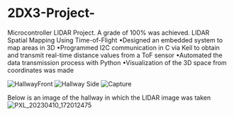 # 2DX3-Project-
Microcontroller LIDAR Project. A grade of 100% was achieved.
LIDAR Spatial Mapping Using Time-of-Flight
•Designed an embedded system to map areas in 3D
•Programmed I2C communication in C via Keil to obtain and transmit real-time distance values from a ToF sensor
•Automated the data transmission process with Python 
•Visualization of the 3D space from coordinates was made


![HallwayFront](https://github.com/Bassig1/2DX3-Project-/assets/28423891/576cfe6e-8ec7-443d-ae48-7d968848bc68)
![Hallway Side](https://github.com/Bassig1/2DX3-Project-/assets/28423891/b51e4809-a93f-4fc2-9d12-c22ef7dc1afe)
![Capture](https://github.com/Bassig1/2DX3-Project-/assets/28423891/23dc401c-b997-4d36-a0cc-9fc990857ba4)

Below is an image of the hallway in which the LIDAR image was taken ![PXL_20230410_172012475](https://github.com/Bassig1/2DX3-Project-/assets/28423891/9e705304-8d31-49bd-afaf-28845b835fda)
